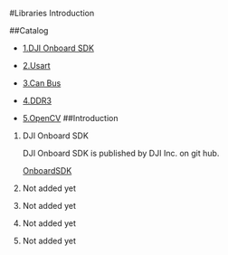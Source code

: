 #Libraries Introduction

##Catalog

- [1.DJI Onboard SDK](#1)


- [2.Usart](#2)


- [3.Can Bus](#3)


- [4.DDR3](#4)


- [5.OpenCV](#5)
##Introduction
1. <p id="1"> DJI Onboard SDK

	DJI Onboard SDK is published by DJI Inc. on git hub.

	[OnboardSDK](https://github.com/dji-sdk/Onboard-SDK)

2. <p id="2"> Not added yet
3. <p id="3"> Not added yet
4. <p id="4"> Not added yet
5. <p id="5"> Not added yet